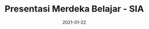 ---
title:  "Presentasi Merdeka Belajar - SIA"
date:   2021-01-22
slide_url: https://docs.google.com/presentation/d/1O_IT7R73WR-GD6TFs9FIzJLvGNZFskVUNLzaFTVrgxg/edit?usp=sharing
description: Presentasi fasilitas Merdeka Belajar dalam program MBKM Kemdikbut untuk Mahasiswa dan Admin Prodi Universitas Mataram
---